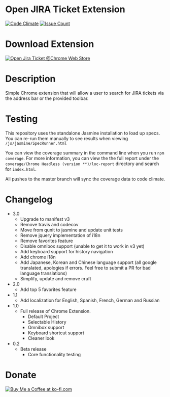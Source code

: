 # Open JIRA Ticket Extension
[![Code Climate](https://codeclimate.com/github/jjwong/open_jira_ticket_toolbar/badges/gpa.svg)](https://codeclimate.com/github/jjwong/open_jira_ticket_toolbar)
[![Issue Count](https://codeclimate.com/github/jjwong/open_jira_ticket_toolbar/badges/issue_count.svg)](https://codeclimate.com/github/jjwong/open_jira_ticket_toolbar)

# Download Extension
[![Open Jira Ticket @Chrome Web Store](https://storage.googleapis.com/web-dev-uploads/image/WlD8wC6g8khYWPJUsQceQkhXSlv1/mPGKYBIR2uCP0ApchDXE.png "Open Jira Ticket @Chrome Web Store")](https://chrome.google.com/webstore/detail/open-jira-ticket/blblhnpjhhjdbgbcgmmldohpalmbedci?hl=en-US)

# Description
Simple Chrome extension that will allow a user to search for JIRA tickets via the address bar or the provided toolbar.

# Testing
This repository uses the standalone Jasmine installation to load up specs. You can re-run them manually to see results when viewing `/js/jasmine/SpecRunner.html`

You can view the coverage summary in the command line when you run `npm coverage`.
For more information, you can view the the full report under the `coverage/Chrome Headless (version **)/loc-report` directory and search for `index.html`.

All pushes to the master branch will sync the coverage data to code climate.

# Changelog
* 3.0
	* Upgrade to manifest v3
	* Remove travis and codecov
	* Move from qunit to jasmine and update unit tests
	* Remove jquery implementation of i18n
	* Remove favorites feature
	* Disable omnibox support (unable to get it to work in v3 yet)
	* Add keyboard support for history navigation
	* Add chrome i18n
	* Add Japanese, Korean and Chinese language support (all google translated, apologies if errors. Feel free to submit a PR for bad language translations)
	* Simplify, update and remove cruft
* 2.0
	* Add top 5 favorites feature
* 1.1
	* Add localization for English, Spanish, French, German and Russian
* 1.0
	* Full release of Chrome Extension.
		* Default Project
		* Selectable History
		* Omnibox support
		* Keyboard shortcut support
		* Cleaner look
* 0.2
	* Beta release
		* Core functionality testing

# Donate
[![Buy Me a Coffee at ko-fi.com](https://storage.ko-fi.com/cdn/kofi1.png?v=3 "Buy Me a Coffee at ko-fi.com")](https://ko-fi.com/A0A3H3GR7)